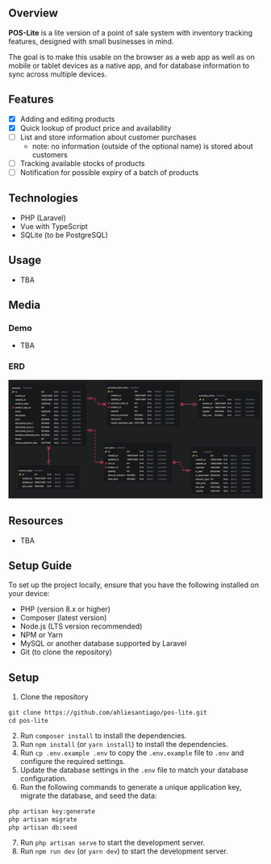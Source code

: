## Overview
**POS-Lite** is a lite version of a point of sale system with inventory tracking features, designed with small businesses in mind.

The goal is to make this usable on the browser as a web app as well as on mobile or tablet devices as a native app, and for database information to sync across multiple devices.

## Features
  - [x] Adding and editing products
  - [x] Quick lookup of product price and availability
  - [ ] List and store information about customer purchases
    - note: no information (outside of the optional name) is stored about customers
  - [ ] Tracking available stocks of products
  - [ ] Notification for possible expiry of a batch of products

## Technologies
  - PHP (Laravel)
  - Vue with TypeScript
  - SQLite (to be PostgreSQL)

## Usage
- TBA

## Media
### Demo
- TBA

### ERD
![Image](public/assets/ERD.png)

## Resources
- TBA

## Setup Guide
To set up the project locally, ensure that you have the following installed on your device:
*	PHP (version 8.x or higher)
*	Composer (latest version)
*	Node.js (LTS version recommended)
*	NPM or Yarn
*	MySQL or another database supported by Laravel
*	Git (to clone the repository)

## Setup
1. Clone the repository
```
git clone https://github.com/ahliesantiago/pos-lite.git
cd pos-lite
```
2. Run `composer install` to install the dependencies.
3. Run `npm install` (or `yarn install`) to install the dependencies.
4. Run `cp .env.example .env` to copy the `.env.example` file to `.env` and configure the required settings.
5. Update the database settings in the `.env` file to match your database configuration.
6. Run the following commands to generate a unique application key, migrate the database, and seed the data:
```
php artisan key:generate
php artisan migrate
php artisan db:seed
```
7. Run `php artisan serve` to start the development server.
8. Run `npm run dev` (or `yarn dev`) to start the development server.